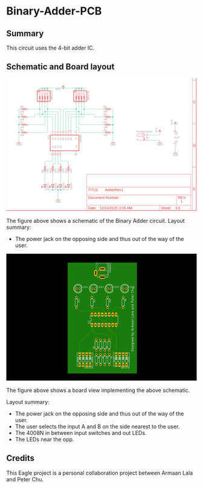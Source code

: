 # Binary-Adder-PCB
## Summary
This circuit uses the 4-bit adder IC.

## Schematic and Board layout
![Schematic View](https://github.com/ArmaanLala/Binary-Adder-PCB/blob/master/Images/Schematic.png?raw=true)

The figure above shows a schematic of the Binary Adder circuit. 
Layout summary:
- The power jack on the opposing side and thus out of the way of the user. 

![Board PCB](https://github.com/ArmaanLala/Binary-Adder-PCB/blob/master/Images/Board.JPG?raw=true)

The figure above shows a board view implementing the above schematic. 

Layout summary:
- The power jack on the opposing side and thus out of the way of the user. 
- The user selects the input A and B on the side nearest to the user.
- The 4008N in between input switches and out LEDs.
- The LEDs near the opp.

## Credits
This Eagle project is a personal collaboration project between Armaan Lala and Peter Chu.
